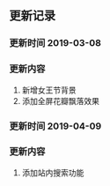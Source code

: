 ## 更新记录

### 更新时间 2019-03-08

### 更新内容
1. 新增女王节背景 
2. 添加全屏花瓣飘落效果

### 更新时间 2019-04-09

### 更新内容
1. 添加站内搜索功能